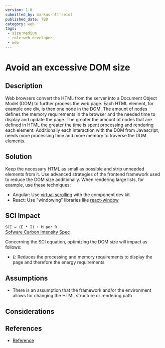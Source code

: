 ```yaml
---
version: 1.0
submitted_by: markus-ntt-seidl
published_date: TBD
category: web
tags: 
 - size:medium
 - role:web-developer
 - web
---
```


# Avoid an excessive DOM size

## Description

Web browsers convert the HTML from the server into a Document Object Model (DOM) to further process the web page. Each HTML element, for example one div, is then one node in the DOM. The amount of nodes defines the memory requirements in the browser and the needed time to display and update the page.
The greater the amount of nodes that are defined in HTML the greater the time is spent processing and rendering each element. Additionally each interaction with the DOM from Javascript, needs more processing time and more memory to traverse the DOM elements.


## Solution

Keep the necessary HTML as small as possible and strip unneeded elements from it. Use advanced strategies of the frontend framework used to reduce the DOM size additionally. When rendering large lists, for example, use these techniques:
* Angular: Use [virtual scrolling](https://material.angular.io/cdk/scrolling/overview#virtual-scrolling) with the component dev kit
* React: Use "windowing" libraries like [react-window](https://react-window.vercel.app/#/examples/list/fixed-size) 


## SCI Impact

`SCI = (E * I) + M per R`  
[Sofware Carbon Intensity Spec](https://grnsft.org/sci)

Concerning the SCI equation, optimizing the DOM size will impact as follows:

- `E`: Reduces the processing and memory requirements to display the page and therefore the energy requirements

## Assumptions

- There is an assumption that the framework and/or the environment allows for changing the HTML structure or rendering path

## Considerations


## References

- [Reference](https://web.dev/dom-size/)

